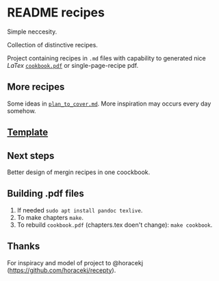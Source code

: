 # README recipes
Simple neccesity.

Collection of distinctive recipes.

Project containing recipes in `.md` files with capability to generated nice *LaTex* [`cookbook.pdf`](https://github.com/Facktorial/recipes/blob/main/cookbook.pdf) or single-page-recipe pdf.

## More recipes
Some ideas in [`plan_to_cover.md`](https://github.com/Facktorial/recipes/blob/main/plan_to_cover.md). More inspiration may occurs every day somehow.

## [Template](https://github.com/Facktorial/recipes/blob/main/template.md)

## Next steps
Better design of mergin recipes in one coockbook.

## Building .pdf files
1. If needed `sudo apt install pandoc texlive`.
2. To make chapters `make`.
3. To rebuild `cookbook.pdf` (chapters.tex doen't change): `make cookbook`.

## Thanks
For inspiracy and model of project to @horacekj (https://github.com/horacekj/recepty).
